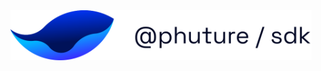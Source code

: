 <div align="center">

<picture>
  <source media="(prefers-color-scheme: dark)" srcset="../assets/cover-dark.svg">
  <img height="80" alt="phuture-sdk-logo" src="../assets/cover-light.svg">
</picture>

</div>
